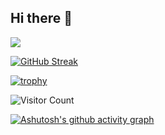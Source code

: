 ## Hi there 👋

<!--
**haseeex/haseeex** is a ✨ _special_ ✨ repository because its `README.md` (this file) appears on your GitHub profile.

Here are some ideas to get you started:

- 🔭 I’m currently working on ...
- 🌱 I’m currently learning ...
- 👯 I’m looking to collaborate on ...
- 🤔 I’m looking for help with ...
- 💬 Ask me about ...
- 📫 How to reach me: ...
- 😄 Pronouns: ...
- ⚡ Fun fact: ...
-->

![](https://github-readme-stats.vercel.app/api?username=haseeex&show_icons=true&theme=transparent)

[![GitHub Streak](https://github-readme-streak-stats.herokuapp.com/?user=haseeex)](https://git.io/streak-stats)

[![trophy](https://github-profile-trophy.vercel.app/?username=haseeex)](https://github.com/haseeex/github-profile-trophy)

![Visitor Count](https://profile-counter.glitch.me/haseeex/count.svg)

[![Ashutosh's github activity graph](https://github-readme-activity-graph.vercel.app/graph?username=haseeex&theme=high-contrast)](https://github.com/ashutosh00710/github-readme-activity-graph)
